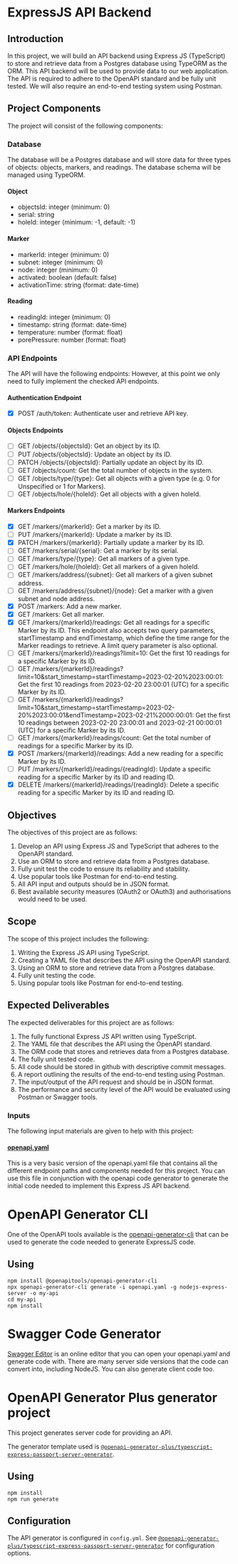 # ExpressJS API Backend

## Introduction
In this project, we will build an API backend using Express JS (TypeScript) to store and retrieve data from a Postgres database using TypeORM as the ORM. This API backend will be used to provide data to our web application. The API is required to adhere to the OpenAPI standard and be fully unit tested. We will also require an end-to-end testing system using Postman.

## Project Components
The project will consist of the following components:
### Database
The database will be a Postgres database and will store data for three types of objects: objects, markers, and readings. The database schema will be managed using TypeORM.
#### Object
- objectsId: integer (minimum: 0)
- serial: string
- holeId: integer (minimum: -1, default: -1)
#### Marker
- markerId: integer (minimum: 0)
- subnet: integer (minimum: 0)
- node: integer (minimum: 0)
- activated: boolean (default: false)
- activationTime: string (format: date-time)
#### Reading
- readingId: integer (minimum: 0)
- timestamp: string (format: date-time)
- temperature: number (format: float)
- porePressure: number (format: float)
### API Endpoints
The API will have the following endpoints:
However, at this point we only need to fully implement the checked  API endpoints.
#### Authentication Endpoint
- [x] POST /auth/token: Authenticate user and retrieve API key.
#### Objects Endpoints
- [ ] GET /objects/{objectsId}: Get an object by its ID.
- [ ] PUT /objects/{objectsId}: Update an object by its ID.
- [ ] PATCH /objects/{objectsId}: Partially update an object by its ID.
- [ ] GET /objects/count: Get the total number of objects in the system.
- [ ] GET /objects/type/{type}: Get all objects with a given type (e.g. 0 for Unspecified or 1 for Markers).
- [ ] GET /objects/hole/{holeId}: Get all objects with a given holeId.
#### Markers Endpoints
- [x] GET /markers/{markerId}: Get a marker by its ID.
- [ ] PUT /markers/{markerId}: Update a marker by its ID.
- [x] PATCH /markers/{markerId}: Partially update a marker by its ID.
- [ ] GET /markers/serial/{serial}: Get a marker by its serial.
- [ ] GET /markers/type/{type}: Get all markers of a given type.
- [ ] GET /markers/hole/{holeId}: Get all markers of a given holeId.
- [ ] GET /markers/address/{subnet}: Get all markers of a given subnet address.
- [ ] GET /markers/address/{subnet}/{node}: Get a marker with a given subnet and node address.
- [x] POST /markers: Add a new marker.
- [x] GET /markers: Get all marker.
- [x] GET /markers/{markerId}/readings: Get all readings for a specific Marker by its ID. This endpoint also accepts two query parameters, startTimestamp and endTimestamp, which define the time range for the Marker readings to retrieve. A limit query parameter is also optional.
 - [ ] GET	/markers/{markerId}/readings?limit=10: Get the first 10 readings for a specific Marker by its ID. 
 - [ ] GET	/markers/{markerId}/readings?limit=10&start_timestamp=startTimestamp=2023-02-20%2023:00:01: Get the first 10 readings from 2023-02-20 23:00:01 (UTC) for a specific Marker by its ID.
 - [ ] GET	/markers/{markerId}/readings?limit=10&start_timestamp=startTimestamp=2023-02-20%2023:00:01&endTimestamp=2023-02-21%2000:00:01: Get the first 10 readings between 2023-02-20 23:00:01 and 2023-02-21 00:00:01 (UTC) for a specific Marker by its ID.
- [ ] GET /markers/{markerId}/readings/count: Get the total number of readings for a specific Marker by its ID.
- [x] POST /markers/{markerId}/readings: Add a new reading for a specific Marker by its ID.
- [ ] PUT /markers/{markerId}/readings/{readingId}: Update a specific reading for a specific Marker by its ID and reading ID.
- [x] DELETE /markers/{markerId}/readings/{readingId}: Delete a specific reading for a specific Marker by its ID and reading ID.

## Objectives
The objectives of this project are as follows:
1.	Develop an API using Express JS and TypeScript that adheres to the OpenAPI standard.
2.	Use an ORM to store and retrieve data from a Postgres database.
3.	Fully unit test the code to ensure its reliability and stability.
4.	Use popular tools like Postman for end-to-end testing.
5.	All API input and outputs should be in JSON format.
6.	Best available security measures (OAuth2 or OAuth3) and authorisations would need to be used.
## Scope
The scope of this project includes the following:
1.	Writing the Express JS API using TypeScript.
2.	Creating a YAML file that describes the API using the OpenAPI standard.
3.	Using an ORM to store and retrieve data from a Postgres database.
4.	Fully unit testing the code.
5.	Using popular tools like Postman for end-to-end testing.
## Expected Deliverables
The expected deliverables for this project are as follows:
1.	The fully functional Express JS API written using TypeScript.
2.	The YAML file that describes the API using the OpenAPI standard.
3.	The ORM code that stores and retrieves data from a Postgres database.
4.	The fully unit tested code.
5.	All code should be stored in github with descriptive commit messages.
6.	A report outlining the results of the end-to-end testing using Postman.
7.	The input/output of the API request and should be in JSON format.
8.	The performance and security level of the API would be evaluated using Postman or Swagger tools. 

### Inputs
The following input materials are given to help with this project:
#### [openapi.yaml](./openapi.yaml)
This is a very basic version of the openapi.yaml file that contains all the different endpoint paths and components needed for this project. You can use this file in conjunction with the openapi code generator to generate the initial code needed to implement this Express JS API backend.

# OpenAPI Generator CLI
One of the OpenAPI tools available is the [openapi-generator-cli](https://github.com/OpenAPITools/openapi-generator-cli) that can be used to generate the code needed to generate ExpressJS code.

## Using
```shell
npm install @openapitools/openapi-generator-cli
npx openapi-generator-cli generate -i openapi.yaml -g nodejs-express-server -o my-api
cd my-api
npm install
```

# Swagger Code Generator
[Swagger Editor](https://editor.swagger.io/) is an online editor that you can open your openapi.yaml and generate code with.
There are many server side versions that the code can convert into, including NodeJS.
You can also generate client code too.

# OpenAPI Generator Plus generator project

This project generates server code for providing an API.

The generator template used is [`@openapi-generator-plus/typescript-express-passport-server-generator`](https://github.com/karlvr/openapi-generator-plus-express-passport#readme).

## Using

```shell
npm install
npm run generate
```

## Configuration

The API generator is configured in `config.yml`. See [`@openapi-generator-plus/typescript-express-passport-server-generator`](https://github.com/karlvr/openapi-generator-plus-express-passport#readme) for configuration options.
